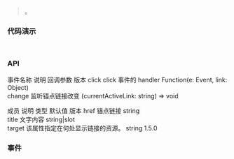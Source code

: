 #   

>  。


###  代码演示

```
 
```

### API
事件名称	说明	回调参数	版本
click	click 事件的 handler	Function(e: Event, link: Object)	
change	监听锚点链接改变	(currentActiveLink: string) => void	
 
 
成员	说明	类型	默认值	版本
href	锚点链接	string		
title	文字内容	string|slot		
target	该属性指定在何处显示链接的资源。	string		1.5.0 


### 事件

 

